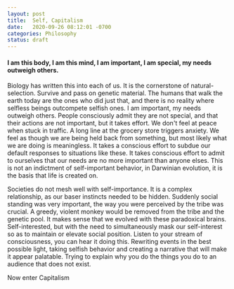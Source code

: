 ```yaml
---
layout: post
title:  Self, Capitalism
date:   2020-09-26 08:12:01 -0700
categories: Philosophy
status: draft
---
```


#### I am this body, I am this mind, I am important, I am special, my needs outweigh others.
Biology has written this into each of us. It is the cornerstone of natural-selection. Survive and pass on genetic material. The humans that walk the earth today are the ones who did just that, and there is no reality where selfless beings outcompete selfish ones. I am important, my needs outweigh others. People consciously admit they are not special, and that their actions are not important, but it takes effort. We don't feel at peace when stuck in traffic. A long line at the grocery store triggers anxiety. We feel as though we are being held back from something, but most likely what we are doing is meaningless. It takes a conscious effort to subdue our default responses to situations like these. It takes conscious effort to admit to ourselves that our needs are no more important than anyone elses. This is not an indictment of self-important behavior, in Darwinian evolution, it is the basis that life is created on.

Societies do not mesh well with self-importance. It is a complex relationship, as our baser instincts needed to be hidden. Suddenly social standing was very important, the way you were perceived by the tribe was crucial. A greedy, violent monkey would be removed from the tribe and the genetic pool.  It makes sense that we evolved with these paradoxical brains. Self-interested, but with the need to simultaneously mask our self-interest so as to maintain or elevate social position. Listen to your stream of consciousness, you can hear it doing this. Rewriting events in the best possible light, taking selfish behavior and creating a narrative that will make it appear palatable. Trying to explain why you do the things you do to an audience that does not exist.

Now enter Capitalism
